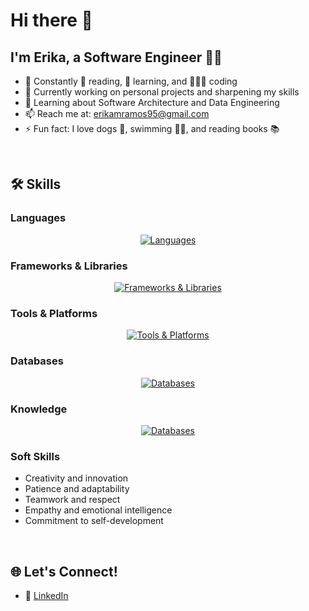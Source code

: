 # Hi there 👋


## I'm Erika, a Software Engineer 🚀✨

<div>
<ul>
<li> 🚀 Constantly 📖 reading, 🧠 learning, and 👩🏻‍💻 coding </li>
<li> 🔭 Currently working on personal projects and sharpening my skills </li>
<li> 🌱 Learning about Software Architecture and Data Engineering </li>
<li> 📫 Reach me at: <a href="mailto:erikamramos95@gmail.com">erikamramos95@gmail.com</a> </li>
<li> ⚡ Fun fact: I love dogs 🐾, swimming 🏊‍♀️, and reading books 📚 </li>
</ul>
</div>
<br>


## 🛠️ Skills

### **Languages**
<div align="center">
<a href="https://skillicons.dev">
<img src="https://skillicons.dev/icons?i=js,ts,html,css,php,python" alt="Languages"/>
</a>
</div>


### **Frameworks & Libraries**
<div align="center">
<a href="https://skillicons.dev">
<img src="https://skillicons.dev/icons?i=angular,vue,nuxtjs,react,nextjs,nodejs,nestjs,laravel,tailwind" alt="Frameworks & Libraries"/>
</a>
</div>


### **Tools & Platforms**
<div align="center">
<a href="https://skillicons.dev">
<img src="https://skillicons.dev/icons?i=docker,azure,git,github,bitbucket,postman,figma,ai" alt="Tools & Platforms"/>
</a>
</div>


### **Databases**
<div align="center">
<a href="https://skillicons.dev">
<img src="https://skillicons.dev/icons?i=mysql,postgresql" alt="Databases"/>
</a>
</div>

### **Knowledge**
<div align="center">
<a href="https://skillicons.dev">
<img src="https://skillicons.dev/icons?i=graphql, java,spring" alt="Databases"/>
</a>
</div>

### **Soft Skills**
- Creativity and innovation
- Patience and adaptability
- Teamwork and respect
- Empathy and emotional intelligence
- Commitment to self-development


<br>

## 🌐 Let's Connect!

- 💼 [LinkedIn](https://linkedin.com/in/erikamramos)  
